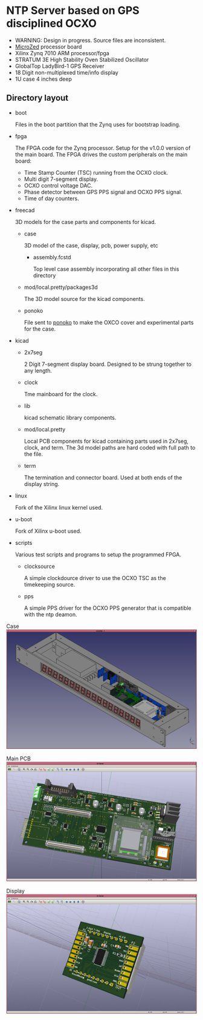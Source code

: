 # NTP Server based on GPS disciplined OCXO

* WARNING: Design in progress. Source files are inconsistent.
* [MicroZed](http://zedboard.org/product/microzed) processor board
* Xilinx Zynq 7010 ARM processor/fpga
* STRATUM 3E High Stability Oven Stabilized Oscillator
* GlobalTop LadyBird-1 GPS Receiver
* 18 Digit non-multiplexed time/info display
* 1U case 4 inches deep

## Directory layout
* boot

  Files in the boot partition that the Zynq uses for bootstrap loading.
* fpga

  The FPGA code for the Zynq processor.  Setup for the v1.0.0 version of the main board.  The FPGA drives the custom peripherals on the main board:
  - Time Stamp Counter (TSC) running from the OCXO clock.
  - Multi digit 7-segment display.
  - OCXO control voltage DAC.
  - Phase detector between GPS PPS signal and OCXO PPS signal.
  - Time of day counters.
* freecad

  3D models for the case parts and components for kicad.
  * case

    3D model of the case, display, pcb, power supply, etc
    * assembly.fcstd

      Top level case assembly incorporating all other files in this directory
  * mod/local.pretty/packages3d

    The 3D model source for the kicad components.
  * ponoko

    File sent to [ponoko](https://www.ponoko.com/) to make the OXCO cover and experimental parts for the case.
* kicad
  * 2x7seg

    2 Digit 7-segment display board.  Designed to be strung together to any length.
  * clock

    Tme mainboard for the clock.
  * lib

    kicad schematic library components.
  * mod/local.pretty

    Local PCB components for kicad containing parts used in 2x7seg, clock, and term.  The 3d model paths are hard coded with full path to the file.
  * term

    The termination and connector board.  Used at both ends of the display string.
* linux

  Fork of the Xilinx linux kernel used.
* u-boot

  Fork of Xilinx u-boot used.
* scripts

  Various test scripts and programs to setup the programmed FPGA.
  * clocksource

    A simple clockdource driver to use the OCXO TSC as the timekeeping source.

  * pps

    A simple PPS driver for the OCXO PPS generator that is compatible with the ntp deamon.


Case
![case](./image/case.png)

Main PCB
![main](./image/mainpcb.png)

Display
![disp](./image/disp.png)


